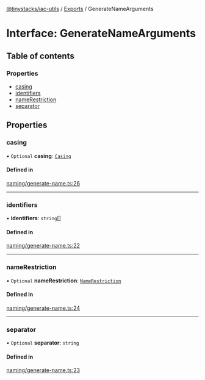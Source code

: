 [@tinystacks/iac-utils](../README.md) / [Exports](../modules.md) / GenerateNameArguments

# Interface: GenerateNameArguments

## Table of contents

### Properties

- [casing](GenerateNameArguments.md#casing)
- [identifiers](GenerateNameArguments.md#identifiers)
- [nameRestriction](GenerateNameArguments.md#namerestriction)
- [separator](GenerateNameArguments.md#separator)

## Properties

### casing

• `Optional` **casing**: [`Casing`](../enums/Casing.md)

#### Defined in

[naming/generate-name.ts:26](https://github.com/tinystacks/iac-utils/blob/a4b1b24/src/naming/generate-name.ts#L26)

___

### identifiers

• **identifiers**: `string`[]

#### Defined in

[naming/generate-name.ts:22](https://github.com/tinystacks/iac-utils/blob/a4b1b24/src/naming/generate-name.ts#L22)

___

### nameRestriction

• `Optional` **nameRestriction**: [`NameRestriction`](NameRestriction.md)

#### Defined in

[naming/generate-name.ts:24](https://github.com/tinystacks/iac-utils/blob/a4b1b24/src/naming/generate-name.ts#L24)

___

### separator

• `Optional` **separator**: `string`

#### Defined in

[naming/generate-name.ts:23](https://github.com/tinystacks/iac-utils/blob/a4b1b24/src/naming/generate-name.ts#L23)
